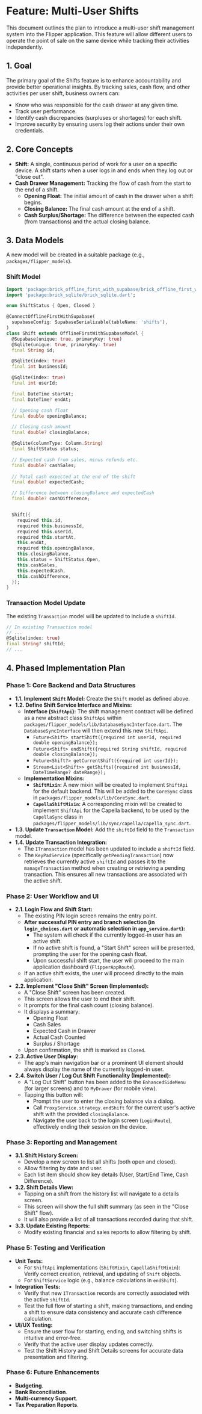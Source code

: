 # Feature: Multi-User Shifts

This document outlines the plan to introduce a multi-user shift management system into the Flipper application. This feature will allow different users to operate the point of sale on the same device while tracking their activities independently.

## 1. Goal

The primary goal of the Shifts feature is to enhance accountability and provide better operational insights. By tracking sales, cash flow, and other activities per user shift, business owners can:
*   Know who was responsible for the cash drawer at any given time.
*   Track user performance.
*   Identify cash discrepancies (surpluses or shortages) for each shift.
*   Improve security by ensuring users log their actions under their own credentials.

## 2. Core Concepts

*   **Shift:** A single, continuous period of work for a user on a specific device. A shift starts when a user logs in and ends when they log out or "close out".
*   **Cash Drawer Management:** Tracking the flow of cash from the start to the end of a shift.
    *   **Opening Float:** The initial amount of cash in the drawer when a shift begins.
    *   **Closing Balance:** The final cash amount at the end of a shift.
    *   **Cash Surplus/Shortage:** The difference between the expected cash (from transactions) and the actual closing balance.

## 3. Data Models

A new model will be created in a suitable package (e.g., `packages/flipper_models`).

### **Shift Model**

```dart
import 'package:brick_offline_first_with_supabase/brick_offline_first_with_supabase.dart';
import 'package:brick_sqlite/brick_sqlite.dart';

enum ShiftStatus { Open, Closed }

@ConnectOfflineFirstWithSupabase(
  supabaseConfig: SupabaseSerializable(tableName: 'shifts'),
)
class Shift extends OfflineFirstWithSupabaseModel {
  @Supabase(unique: true, primaryKey: true)
  @Sqlite(unique: true, primaryKey: true)
  final String id;

  @Sqlite(index: true)
  final int businessId;

  @Sqlite(index: true)
  final int userId;

  final DateTime startAt;
  final DateTime? endAt;

  // Opening cash float
  final double openingBalance;

  // Closing cash amount
  final double? closingBalance;

  @Sqlite(columnType: Column.String)
  final ShiftStatus status;

  // Expected cash from sales, minus refunds etc.
  final double? cashSales;
  
  // Total cash expected at the end of the shift
  final double? expectedCash;

  // Difference between closingBalance and expectedCash
  final double? cashDifference;


  Shift({
    required this.id,
    required this.businessId,
    required this.userId,
    required this.startAt,
    this.endAt,
    required this.openingBalance,
    this.closingBalance,
    this.status = ShiftStatus.Open,
    this.cashSales,
    this.expectedCash,
    this.cashDifference,
  });
}
```

### **Transaction Model Update**

The existing `Transaction` model will be updated to include a `shiftId`.

```dart
// In existing Transaction model
// ...
@Sqlite(index: true)
final String? shiftId;
// ...
```

## 4. Phased Implementation Plan

### Phase 1: Core Backend and Data Structures

*   **1.1. Implement `Shift` Model:** Create the `Shift` model as defined above.
*   **1.2. Define Shift Service Interface and Mixins:**
    *   **Interface (`ShiftApi`):** The shift management contract will be defined as a new abstract class `ShiftApi` within `packages/flipper_models/lib/DatabaseSyncInterface.dart`. The `DatabaseSyncInterface` will then extend this new `ShiftApi`.
        *   `Future<Shift> startShift({required int userId, required double openingBalance});`
        *   `Future<Shift> endShift({required String shiftId, required double closingBalance});`
        *   `Future<Shift?> getCurrentShift({required int userId});`
        *   `Stream<List<Shift>> getShifts({required int businessId, DateTimeRange? dateRange});`
    *   **Implementation Mixins:**
        *   **`ShiftMixin`:** A new mixin will be created to implement `ShiftApi` for the default backend. This will be added to the `CoreSync` class in `packages/flipper_models/lib/CoreSync.dart`.
        *   **`CapellaShiftMixin`:** A corresponding mixin will be created to implement `ShiftApi` for the Capella backend, to be used by the `CapellaSync` class in `packages/flipper_models/lib/sync/capella/capella_sync.dart`.
*   **1.3. Update `Transaction` Model:** Add the `shiftId` field to the `Transaction` model.
*   **1.4. Update Transaction Integration:**
    *   The `ITransaction` model has been updated to include a `shiftId` field.
    *   The `KeyPadService` (specifically `getPendingTransaction`) now retrieves the currently active `shiftId` and passes it to the `manageTransaction` method when creating or retrieving a pending transaction. This ensures all new transactions are associated with the active shift.

### Phase 2: User Workflow and UI

*   **2.1. Login Flow and Shift Start:**
    *   The existing PIN login screen remains the entry point.
    *   **After successful PIN entry and branch selection (in `login_choices.dart` or automatic selection in `app_service.dart`):**
        *   The system will check if the currently logged-in user has an active shift.
        *   If no active shift is found, a "Start Shift" screen will be presented, prompting the user for the opening cash float.
        *   Upon successful shift start, the user will proceed to the main application dashboard (`FlipperAppRoute`).
    *   If an active shift exists, the user will proceed directly to the main application.
*   **2.2. Implement "Close Shift" Screen (Implemented):**
    *   A "Close Shift" screen has been created.
    *   This screen allows the user to end their shift.
    *   It prompts for the final cash count (closing balance).
    *   It displays a summary:
        *   Opening Float
        *   Cash Sales
        *   Expected Cash in Drawer
        *   Actual Cash Counted
        *   Surplus / Shortage
    *   Upon confirmation, the shift is marked as `Closed`.
*   **2.3. Active User Display:**
    *   The app's main navigation bar or a prominent UI element should always display the name of the currently logged-in user.
*   **2.4. Switch User / Log Out Shift Functionality (Implemented):**
    *   A "Log Out Shift" button has been added to the `EnhancedSideMenu` (for larger screens) and to `MyDrawer` (for mobile view).
    *   Tapping this button will:
        *   Prompt the user to enter the closing balance via a dialog.
        *   Call `ProxyService.strategy.endShift` for the current user's active shift with the provided `closingBalance`.
        *   Navigate the user back to the login screen (`LoginRoute`), effectively ending their session on the device.

### Phase 3: Reporting and Management

*   **3.1. Shift History Screen:**
    *   Develop a new screen to list all shifts (both open and closed).
    *   Allow filtering by date and user.
    *   Each list item should show key details (User, Start/End Time, Cash Difference).
*   **3.2. Shift Details View:**
    *   Tapping on a shift from the history list will navigate to a details screen.
    *   This screen will show the full shift summary (as seen in the "Close Shift" flow).
    *   It will also provide a list of all transactions recorded during that shift.
*   **3.3. Update Existing Reports:**
    *   Modify existing financial and sales reports to allow filtering by shift.

### Phase 5: Testing and Verification

*   **Unit Tests:**
    *   For `ShiftApi` implementations (`ShiftMixin`, `CapellaShiftMixin`): Verify correct creation, retrieval, and updating of `Shift` objects.
    *   For `ShiftService` logic (e.g., balance calculations in `endShift`).
*   **Integration Tests:**
    *   Verify that new `ITransaction` records are correctly associated with the active `shiftId`.
    *   Test the full flow of starting a shift, making transactions, and ending a shift to ensure data consistency and accurate cash difference calculation.
*   **UI/UX Testing:**
    *   Ensure the user flow for starting, ending, and switching shifts is intuitive and error-free.
    *   Verify that the active user display updates correctly.
    *   Test the Shift History and Shift Details screens for accurate data presentation and filtering.

### Phase 6: Future Enhancements

*   **Budgeting**.
*   **Bank Reconciliation**.
*   **Multi-currency Support**.
*   **Tax Preparation Reports**.
